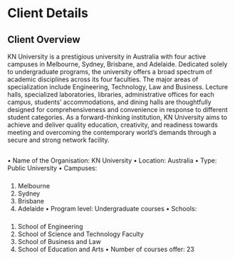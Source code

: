 # Client Details


## Client Overview
KN University is a prestigious university in Australia with four active campuses in Melbourne, Sydney, Brisbane, and Adelaide. Dedicated solely to undergraduate programs, the university offers a broad spectrum of academic disciplines across its four faculties. The major areas of specialization include Engineering, Technology, Law and Business. Lecture halls, specialized laboratories, libraries, administrative offices for each campus, students’ accommodations, and dining halls are thoughtfully designed for comprehensiveness and convenience in response to different student categories. As a forward-thinking institution, KN University aims to achieve and deliver quality education, creativity, and readiness towards meeting and overcoming the contemporary world’s demands through a secure and strong network facility.
##
•	Name of the Organisation: KN University
•	Location: Australia
•	Type: Public University
•	Campuses:	 
###
1.	Melbourne
2.	Sydney
3.	Brisbane
4.	Adelaide
•	Program level: Undergraduate courses
•	Schools:
###
1.	School of Engineering
2.	School of Science and Technology Faculty
3.	School of Business and Law
4.	School of Education and Arts
•	Number of courses offer: 23
